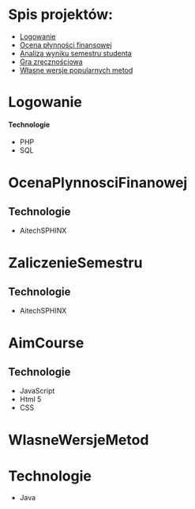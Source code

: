 # Spis projektów:
* [Logowanie](#Logowanie)
* [Ocena płynności finansowej](#OcenaPlynnosciFinanowej)
* [Analiza wyniku semestru studenta](#ZaliczenieSemestru)
* [Gra zręcznościowa](#AimCourse)
* [Własne wersje popularnych metod](#WlasneWersjeMetod)

# Logowanie

#### Technologie
* PHP
* SQL

# OcenaPlynnosciFinanowej

## Technologie
* AitechSPHINX

# ZaliczenieSemestru

## Technologie
* AitechSPHINX

# AimCourse

## Technologie
* JavaScript
* Html 5
* CSS

# WlasneWersjeMetod

# Technologie
* Java
